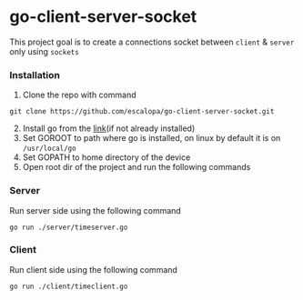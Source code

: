 # go-client-server-socket

This project goal is to create a connections socket between `client` & `server` only using `sockets` 

### Installation

1. Clone the repo with command 
```shell
git clone https://github.com/escalopa/go-client-server-socket.git
```
2. Install go from the [link](https://go.dev/doc/install)(if not already installed)
2. Set GOROOT to path where go is installed, on linux by default it is on `/usr/local/go`
3. Set GOPATH to home directory of the device
4. Open root dir of the project and run the following commands

### Server
Run server side using the following command
```shell
go run ./server/timeserver.go
```

### Client
Run client side using the following command
```shell
go run ./client/timeclient.go
```
